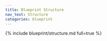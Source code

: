 ```yaml
---
title: Blueprint Structure
nav_text: Structure
categories: blueprint
---
```


{% include blueprint/structure.md full=true %}
